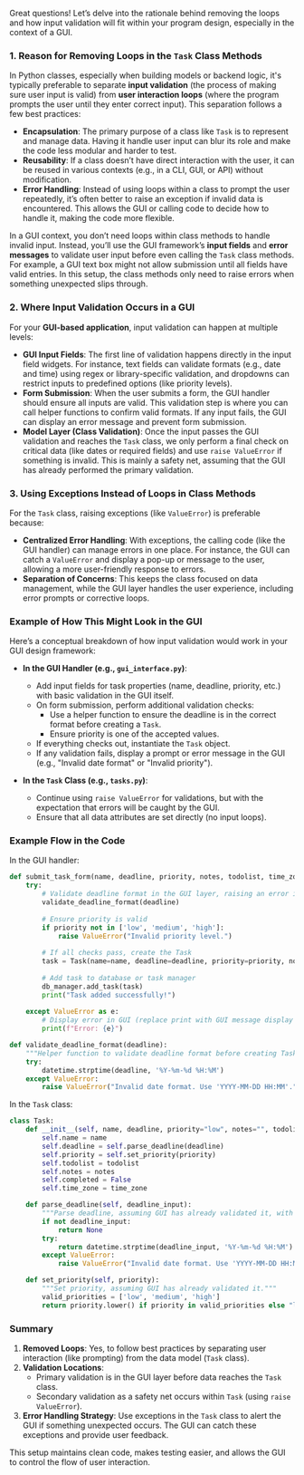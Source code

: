 Great questions! Let’s delve into the rationale behind removing the loops and how input validation will fit within your program design, especially in the context of a GUI.

### 1. **Reason for Removing Loops in the `Task` Class Methods**

In Python classes, especially when building models or backend logic, it's typically preferable to separate **input validation** (the process of making sure user input is valid) from **user interaction loops** (where the program prompts the user until they enter correct input). This separation follows a few best practices:

   - **Encapsulation**: The primary purpose of a class like `Task` is to represent and manage data. Having it handle user input can blur its role and make the code less modular and harder to test.
   - **Reusability**: If a class doesn’t have direct interaction with the user, it can be reused in various contexts (e.g., in a CLI, GUI, or API) without modification.
   - **Error Handling**: Instead of using loops within a class to prompt the user repeatedly, it’s often better to raise an exception if invalid data is encountered. This allows the GUI or calling code to decide how to handle it, making the code more flexible.

In a GUI context, you don’t need loops within class methods to handle invalid input. Instead, you’ll use the GUI framework’s **input fields** and **error messages** to validate user input before even calling the `Task` class methods. For example, a GUI text box might not allow submission until all fields have valid entries. In this setup, the class methods only need to raise errors when something unexpected slips through.

### 2. **Where Input Validation Occurs in a GUI**

For your **GUI-based application**, input validation can happen at multiple levels:

   - **GUI Input Fields**: The first line of validation happens directly in the input field widgets. For instance, text fields can validate formats (e.g., date and time) using regex or library-specific validation, and dropdowns can restrict inputs to predefined options (like priority levels).
   - **Form Submission**: When the user submits a form, the GUI handler should ensure all inputs are valid. This validation step is where you can call helper functions to confirm valid formats. If any input fails, the GUI can display an error message and prevent form submission.
   - **Model Layer (Class Validation)**: Once the input passes the GUI validation and reaches the `Task` class, we only perform a final check on critical data (like dates or required fields) and use `raise ValueError` if something is invalid. This is mainly a safety net, assuming that the GUI has already performed the primary validation.

### 3. **Using Exceptions Instead of Loops in Class Methods**

For the `Task` class, raising exceptions (like `ValueError`) is preferable because:

   - **Centralized Error Handling**: With exceptions, the calling code (like the GUI handler) can manage errors in one place. For instance, the GUI can catch a `ValueError` and display a pop-up or message to the user, allowing a more user-friendly response to errors.
   - **Separation of Concerns**: This keeps the class focused on data management, while the GUI layer handles the user experience, including error prompts or corrective loops.

### Example of How This Might Look in the GUI

Here’s a conceptual breakdown of how input validation would work in your GUI design framework:

- **In the GUI Handler (e.g., `gui_interface.py`)**:
  - Add input fields for task properties (name, deadline, priority, etc.) with basic validation in the GUI itself.
  - On form submission, perform additional validation checks:
    - Use a helper function to ensure the deadline is in the correct format before creating a `Task`.
    - Ensure priority is one of the accepted values.
  - If everything checks out, instantiate the `Task` object.
  - If any validation fails, display a prompt or error message in the GUI (e.g., "Invalid date format" or "Invalid priority").

- **In the `Task` Class (e.g., `tasks.py`)**:
  - Continue using `raise ValueError` for validations, but with the expectation that errors will be caught by the GUI.
  - Ensure that all data attributes are set directly (no input loops).
  
### Example Flow in the Code

In the GUI handler:

```python
def submit_task_form(name, deadline, priority, notes, todolist, time_zone):
    try:
        # Validate deadline format in the GUI layer, raising an error if it's invalid
        validate_deadline_format(deadline)
        
        # Ensure priority is valid
        if priority not in ['low', 'medium', 'high']:
            raise ValueError("Invalid priority level.")
        
        # If all checks pass, create the Task
        task = Task(name=name, deadline=deadline, priority=priority, notes=notes, todolist=todolist, time_zone=time_zone)
        
        # Add task to database or task manager
        db_manager.add_task(task)
        print("Task added successfully!")
        
    except ValueError as e:
        # Display error in GUI (replace print with GUI message display logic)
        print(f"Error: {e}")

def validate_deadline_format(deadline):
    """Helper function to validate deadline format before creating Task"""
    try:
        datetime.strptime(deadline, '%Y-%m-%d %H:%M')
    except ValueError:
        raise ValueError("Invalid date format. Use 'YYYY-MM-DD HH:MM'.")
```

In the `Task` class:

```python
class Task:
    def __init__(self, name, deadline, priority="low", notes="", todolist="General", time_zone="UTC"):
        self.name = name
        self.deadline = self.parse_deadline(deadline)
        self.priority = self.set_priority(priority)
        self.todolist = todolist
        self.notes = notes
        self.completed = False
        self.time_zone = time_zone

    def parse_deadline(self, deadline_input):
        """Parse deadline, assuming GUI has already validated it, with final check for safety."""
        if not deadline_input:
            return None
        try:
            return datetime.strptime(deadline_input, '%Y-%m-%d %H:%M').replace(tzinfo=pytz.timezone(self.time_zone))
        except ValueError:
            raise ValueError("Invalid date format. Use 'YYYY-MM-DD HH:MM'.")

    def set_priority(self, priority):
        """Set priority, assuming GUI has already validated it."""
        valid_priorities = ['low', 'medium', 'high']
        return priority.lower() if priority in valid_priorities else "low"
```

### Summary

1. **Removed Loops**: Yes, to follow best practices by separating user interaction (like prompting) from the data model (`Task` class).
2. **Validation Locations**:
   - Primary validation is in the GUI layer before data reaches the `Task` class.
   - Secondary validation as a safety net occurs within `Task` (using `raise ValueError`).
3. **Error Handling Strategy**: Use exceptions in the `Task` class to alert the GUI if something unexpected occurs. The GUI can catch these exceptions and provide user feedback.

This setup maintains clean code, makes testing easier, and allows the GUI to control the flow of user interaction.